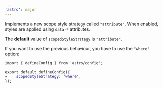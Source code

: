 ```yaml
---
'astro': major
---
```


Implements a new scope style strategy called `"attribute"`. When enabled, styles are applied using `data-*` attributes.

The **default** value of `scopedStyleStrategy` is `"attribute"`.

If you want to use the previous behaviour, you have to use the `"where"` option:

```diff
import { defineConfig } from 'astro/config';

export default defineConfig({
+    scopedStyleStrategy: 'where',
});
```
